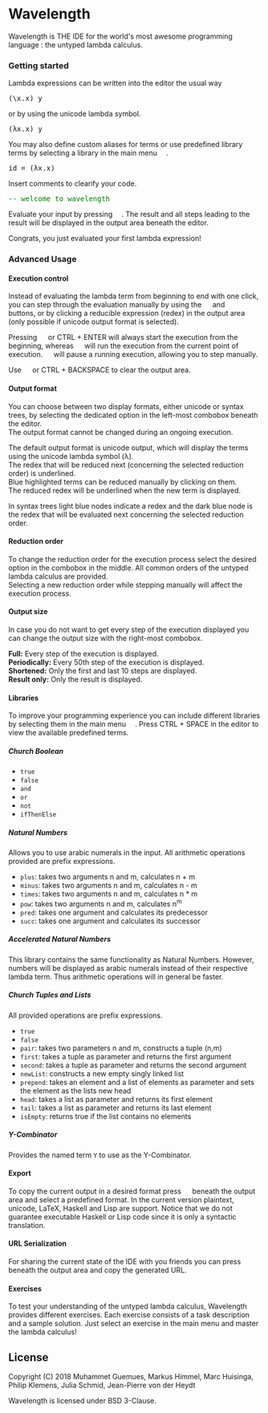 # Wavelength
<p>
Wavelength is THE IDE for the world's most awesome programming language : the untyped lambda calculus.
</p>

<h3>Getting started</h3>
<p>
Lambda expressions can be written into the editor the usual way
</p>

<pre>(\x.x) y</pre>

<p>
or by using the unicode lambda symbol.
</p>

<pre>(λx.x) y</pre>

<p>
You may also define custom aliases for terms or use predefined library terms by selecting a library in the main menu <img src="https://github.com/wavelength-ide/wavelength-ide/blob/master/design/ReadMeImages/mainMenu.png?raw=true" height = "14">.
</p>

<pre>id = (λx.x)</pre>

<p>
Insert comments to clearify your code.
</p>
<pre><font color=green>-- welcome to wavelength</font></pre>


<p>
Evaluate your input by pressing <img src="https://github.com/wavelength-ide/wavelength-ide/blob/master/design/ReadMeImages/run.png?raw=true" height = "14">. The result and all steps leading to the result will be displayed in the output area beneath the editor.
</p>
<p>
Congrats, you just evaluated your first lambda expression!
</p>

<h3>Advanced Usage</h3>
<h4>Execution control</h4>
<p> Instead of evaluating the lambda term from beginning to end with one click, you can step through the evaluation manually by using the <img src="https://github.com/wavelength-ide/wavelength-ide/blob/master/design/ReadMeImages/backwards.png?raw=true" height = "14"> and <img src="https://github.com/wavelength-ide/wavelength-ide/blob/master/design/ReadMeImages/forward.png?raw=true" height = "14"> buttons, or by clicking a reducible expression (redex) in the output area (only possible if unicode output format is selected).
</p>
<p>
Pressing <img src="https://github.com/wavelength-ide/wavelength-ide/blob/master/design/ReadMeImages/run.png?raw=true" height = "14"> or CTRL + ENTER will always start the execution from the beginning, whereas <img src="https://github.com/wavelength-ide/wavelength-ide/blob/master/design/ReadMeImages/play.png?raw=true" height = "14"> will run the execution from the current point of execution. <img src="https://github.com/wavelength-ide/wavelength-ide/blob/master/design/ReadMeImages/pause.png?raw=true" height = "14"> will pause a running execution, allowing you to step manually.
</p>
<p>
Use <img src="https://github.com/wavelength-ide/wavelength-ide/blob/master/design/ReadMeImages/clear.png?raw=true" height = "14">  or CTRL + BACKSPACE to clear the output area.
</p>

<h4>Output format</h4>
<p>
You can choose between two display formats, either unicode or syntax trees, by selecting the dedicated option in the left-most combobox beneath the editor. <br>
The output format cannot be changed during an ongoing execution.
</p>
<p>
The default output format is unicode output, which will display the terms using the unicode lambda symbol (λ). <br>
The redex that will be reduced next (concerning the selected reduction order) is underlined. <br>
Blue highlighted terms can be reduced manually by clicking on them. <br>
The reduced redex will be underlined when the new term is displayed.
</p>

<p>
In syntax trees light blue nodes indicate a redex and the dark blue node is the redex that will be evaluated next concerning the selected reduction order.
</p>

<h4>Reduction order</h4>
<p>
To change the reduction order for the execution process select the desired option in the combobox in the middle. All common orders of the untyped lambda calculus are provided. <br>
Selecting a new reduction order while stepping manually will affect the execution process.
</p>

<h4>Output size</h4>
<p>
In case you do not want to get every step of the execution displayed you can change the output size with the right-most combobox.
</p>
<p>
<b> Full:</b> Every step of the execution is displayed.<br>
<b> Periodically:</b> Every 50th step of the execution is displayed. <br>
<b> Shortened:</b> Only the first and last 10 steps are displayed. <br>
<b> Result only:</b> Only the result is displayed. <br>
</p>

<h4>Libraries</h4>
<p>
To improve your programming experience you can include different libraries by selecting them in the main menu <img src="https://github.com/wavelength-ide/wavelength-ide/blob/master/design/ReadMeImages/mainMenu.png?raw=true" height = "14">. Press CTRL + SPACE in the editor to view the available predefined terms.
</p>
<h5>Church Boolean</h5>
<ul>
  <li><code>true</code></li>
  <li><code>false</code></li>
  <li><code>and</code></li>
  <li><code>or</code></li>
  <li><code>not</code></li>
  <li><code>ifThenElse</code></li>
</ul>

<h5>Natural Numbers</h5>
<p>
Allows you to use arabic numerals in the input. All arithmetic operations provided are prefix expressions.
</p>
<ul>
<li><code>plus</code>: takes two arguments n and m, calculates n + m</li>
    <li><code>minus</code>: takes two arguments n and m, calculates n - m</li>
    <li><code>times</code>: takes two arguments n and m, calculates n * m</li>
    <li><code>pow</code>: takes two arguments n and m, calculates n<sup>m</sup></li>
    <li><code>pred</code>: takes one argument and calculates its predecessor</li>
    <li><code>succ</code>: takes one argument and calculates its successor</li>
</ul>

<h5>Accelerated Natural Numbers</h5>
This library contains the same functionality as Natural Numbers. However, numbers will be displayed as arabic numerals instead of their respective lambda term. Thus arithmetic operations will in general be faster.

<h5>Church Tuples and Lists</h5>
<p>
All provided operations are prefix expressions.
</p>
<ul>
  <li><code>true</code></li>
  <li><code>false</code></li>
  <li><code>pair</code>: takes two parameters n and m, constructs a tuple (n,m)</li>
  <li><code>first</code>: takes a tuple as parameter and returns the first argument</li>
  <li><code>second</code>: takes a tuple as parameter and returns the second argument</li>
  <li><code>newList</code>: constructs a new empty singly linked list</li>
  <li><code>prepend</code>: takes an element and a list of elements as parameter and sets the element as the lists new head</li>
  <li><code>head</code>: takes a list as parameter and returns its first element</li>
  <li><code>tail</code>: takes a list as parameter and returns its last element</li>
  <li><code>isEmpty</code>: returns true if the list contains no elements</li>
</ul>

<h5>Y-Combinator</h5>
<p>
Provides the named term <code>Y</code> to use as the Y-Combinator.
</p>

<h4>Export</h4>
<p>
To copy the current output in a desired format press <img src="https://github.com/wavelength-ide/wavelength-ide/blob/023f3a45e010835c9212214041676f860cfabf6e/design/ReadMeImages/export.png?raw=true" height = "14">
 beneath the output area and select a predefined format. In the current version plaintext, unicode, LaTeX, Haskell and Lisp are support. Notice that we do not guarantee executable Haskell or Lisp code since it is only a syntactic translation.
</p>

<h4>URL Serialization</h4>
<p>
For sharing the current state of the IDE with you friends you can press <img src="https://github.com/wavelength-ide/wavelength-ide/blob/023f3a45e010835c9212214041676f860cfabf6e/design/ReadMeImages/share.png?raw=true" height = "14"> beneath the output area and copy the generated URL.
</p>

<h4>Exercises</h4>
<p>
To test your understanding of the untyped lambda calculus, Wavelength provides different exercises. Each exercise consists of a task description and a sample solution. Just select an exercise in the main menu and master the lambda calculus!
</p>

## License
<p>
Copyright (C) 2018 Muhammet Guemues, Markus Himmel, Marc Huisinga, Philip Klemens, Julia Schmid, Jean-Pierre von der Heydt

Wavelength is licensed under BSD 3-Clause.
</p>

